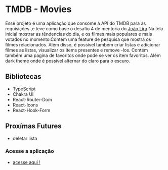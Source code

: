 # TMDB - Movies

Esse projeto é uma aplicação que consome a API do TMDB para as requisições ,e teve como base o desafio 4 de mentoria do [João Lira](https://github.com/lira1705).Na tela inicial mostrar as têndencias do dia, e os filmes mais populares e mais votados no momento.Contém uma feature de pesquisa que mostra os filmes relacionados. Além disso, é possível também criar listas e adicionar filmes as listas, visualizar os items presentes e remove -los.
Contém também uma pagina de favoritos onde pode se ver os item favoritos. Além dark theme onde é possível alternar do claro para o escuro.

## Bibliotecas

- TypeScript
- Chakra UI
- React-Router-Dom
- React-Icons
- React-Hook-Form

## Proxímas Futures

- deletar lista

### Acesse a aplicação

- [acesse aqui !](https://movies-tmdb-inky.vercel.app/)
